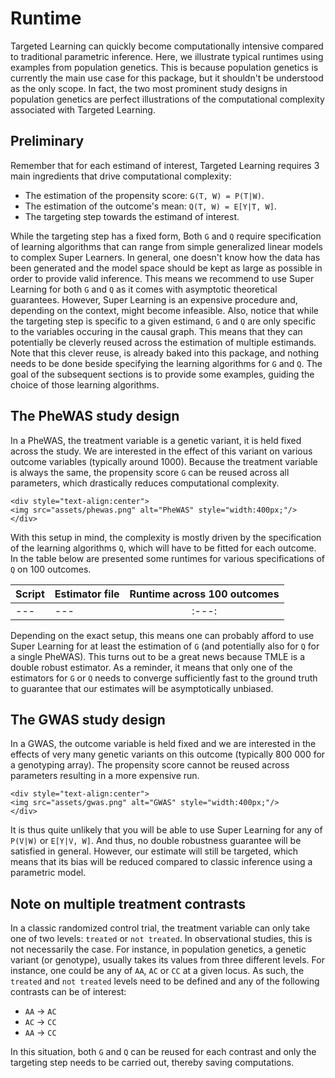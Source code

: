 # Runtime

Targeted Learning can quickly become computationally intensive compared to traditional parametric inference. Here, we illustrate typical runtimes using examples from population genetics. This is because population genetics is currently the main use case for this package, but it shouldn't be understood as the only scope. In fact, the two most prominent study designs in population genetics are perfect illustrations of the computational complexity associated with Targeted Learning.

## Preliminary

Remember that for each estimand of interest, Targeted Learning requires 3 main ingredients that drive computational complexity:

- The estimation of the propensity score: `G(T, W) = P(T|W)`.
- The estimation of the outcome's mean: `Q(T, W) = E[Y|T, W]`.
- The targeting step towards the estimand of interest.

While the targeting step has a fixed form, Both `G` and `Q` require specification of learning algorithms that can range from simple generalized linear models to complex Super Learners. In general, one doesn't know how the data has been generated and the model space should be kept as large as possible in order to provide valid inference. This means we recommend to use Super Learning for both `G` and `Q` as it comes with asymptotic theoretical guarantees. However, Super Learning is an expensive procedure and, depending on the context, might become infeasible. Also, notice that while the targeting step is specific to a given estimand, `G` and `Q` are only specific to the variables occuring in the causal graph. This means that they can potentially be cleverly reused across the estimation of multiple estimands. Note that this clever reuse, is already baked into this package, and nothing needs to be done beside specifying the learning algorithms for `G` and `Q`. The goal of the subsequent sections is to provide some examples, guiding the choice of those learning algorithms.

## The PheWAS study design

In a PheWAS, the treatment variable is a genetic variant, it is held fixed across the study. We are interested in the effect of this variant on various outcome variables (typically around 1000). Because the treatment variable is always the same, the propensity score `G` can be reused across all parameters, which drastically reduces computational complexity.

```@raw html
<div style="text-align:center">
<img src="assets/phewas.png" alt="PheWAS" style="width:400px;"/>
</div>
```

With this setup in mind, the complexity is mostly driven by the specification of the learning algorithms `Q`, which will have to be fitted for each outcome. In the table below are presented some runtimes for various specifications of `Q` on 100 outcomes.

| Script | Estimator file | Runtime across 100 outcomes |
| --- | --- | :---: |
| --- | --- | :---: |

Depending on the exact setup, this means one can probably afford to use Super Learning for at least the estimation of `G` (and potentially also for `Q` for a single PheWAS). This turns out to be a great news because TMLE is a double robust estimator. As a reminder, it means that only one of the estimators for `G` or `Q` needs to converge sufficiently fast to the ground truth to guarantee that our estimates will be asymptotically unbiased.

## The GWAS study design

In a GWAS, the outcome variable is held fixed and we are interested in the effects of very many genetic variants on this outcome (typically 800 000 for a genotyping array). The propensity score cannot be reused across parameters resulting in a more expensive run.

```@raw html
<div style="text-align:center">
<img src="assets/gwas.png" alt="GWAS" style="width:400px;"/>
</div>
```

It is thus quite unlikely that you will be able to use Super Learning for any of `P(V|W)` or `E[Y|V, W]`. And thus, no double robustness guarantee will be satisfied in general. However, our estimate will still be targeted, which means that its bias will be reduced compared to classic inference using a parametric model.

## Note on multiple treatment contrasts

In a classic randomized control trial, the treatment variable can only take one of two levels: `treated` or `not treated`. In observational studies, this is not necessarily the case. For instance, in population genetics, a genetic variant (or genotype), usually takes its values from three different levels. For instance, one could be any of `AA`, `AC` or `CC` at a given locus. As such, the `treated` and `not treated` levels need to be defined and any of the following contrasts can be of interest:

- `AA` -> `AC`
- `AC` -> `CC`
- `AA` -> `CC`

In this situation, both `G` and `Q` can be reused for each contrast and only the targeting step needs to be carried out, thereby saving computations.
